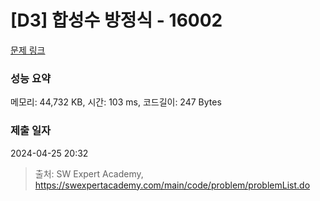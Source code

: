 # [D3] 합성수 방정식 - 16002 

[문제 링크](https://swexpertacademy.com/main/code/problem/problemDetail.do?contestProbId=AYYAGCNKPgIDFARc) 

### 성능 요약

메모리: 44,732 KB, 시간: 103 ms, 코드길이: 247 Bytes

### 제출 일자

2024-04-25 20:32



> 출처: SW Expert Academy, https://swexpertacademy.com/main/code/problem/problemList.do
